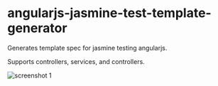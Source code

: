 # angularjs-jasmine-test-template-generator

Generates template spec for jasmine testing angularjs.

Supports controllers, services, and controllers.

![screenshot 1](../master/screenshots/1.png)
